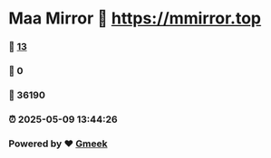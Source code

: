 # Maa Mirror :link: https://mmirror.top 
### :page_facing_up: [13](https://mmirror.top/tag.html) 
### :speech_balloon: 0 
### :hibiscus: 36190 
### :alarm_clock: 2025-05-09 13:44:26 
### Powered by :heart: [Gmeek](https://github.com/Meekdai/Gmeek)
